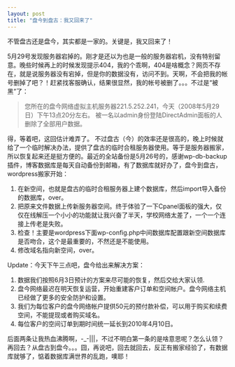 ```yaml
---
layout: post
title: "盘今到盘古：我又回来了"
---
```

不管盘古还是盘今，其实都是一家的。关键是，我又回来了！

5月29号发现服务器宕掉的。刚才是还以为也是一般的服务器宕机，没有特别留意。晚些时候再上的时候发现提示404，我的个乖啊，404是啥概念？网页不存在，就是说服务器没有宕掉，但是你的数据没有，访问不到。天啊，不会把我的帐号删掉了吧？！赶紧找客服确认，结果很显然，我的帐号被删了。。。不过是“被黑”了：

> 您所在的盘今网络虚拟主机服务器221.5.252.241，今天（2008年5月29日）下午13点20分左右。 被一名以admin身份登陆DirectAdmin面板的人删除了全部用户数据。

得，等着吧，这回估计难弄了。 不过盘古（今）的效率还是很高的，晚上时候就给了一个临时解决办法，提供了盘古的临时合租服务器使用。等于是服务器搬家，所以恢复起来还是挺方便的。最近的全站备份是5月26号的，感谢wp-db-backup插件，博客数据库是每天自动备份到邮箱，有了数据库就好办了，盘今到盘古，wordpress搬家开始：

1. 在新空间，也就是盘古的临时合租服务器上建个数据库，然后import导入备份的数据库，over。
2. 把原来文件数据上传新服务器空间。终于体验了一下Cpanel面板的强大，仅仅在线解压一个小小的功能就让我兴奋了半天，学校网络太差了，一个一个连接上传老是失败。
3. 检查！主要是wordpress下面wp-config.php中间数据库配置跟新空间数据库是否吻合，这个是最重要的，不然还是不能使用。
4. 修改域名指向新空间，over。

Update：今天下午三点吧，盘今给出来解决方案：

1. 数据我们按照6月3日预计的方案来尽可能的恢复，然后交给大家认领.
2. 盘今网络最迟在明天恢复运营，开始重建客户订单和空间帐户。盘今网络主机已经做了更多的安全防护和设置。
3. 我们为每位客户的盘今网络帐户提供50元的预付款补偿，可以用于购买和续费空间，不能提现或者购买域名。
4. 每位客户的空间订单到期时间统一延长到2010年4月10日。

后面两条让我热血沸腾啊，-_-|||，不过不明白第一条的是啥意思呢？怎么认领？再回去？从盘古到盘今。。。囧，再说吧，回去就回去，反正有搬家经验了，有数据库就够了，惦着数据库满世界的乱跑，噢耶！
